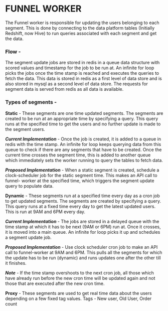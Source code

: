 # FUNNEL WORKER #

  The Funnel worker is responsible for updating the users belonging to each segment. This is done by connecting to the data platform tables (Initially Redshift, now   Hive) to run queries associated with each segment and get the data.

### Flow - ###
  The segment update jobs are stored in redis in a queue data structure with scored values and timestamp for the job to be run at.
  An infinite for loop picks the jobs once the time stamp is reached and executes the queries to fetch the data.
  This data is stored in redis as a first level of data store and is also stored in mysql as a second level of data store.
  The requests for segment data is served from redis as all data is available.


### Types of segments -

__Static__ - These segments are one time updated segments. The segments are created to be run at an appropriate time by specifying a query. This query runs at the  specified time to get the users and no further update is made to the segment users.

  ___Current Implementation___ - Once the job is created, it is added to a queue in redis with the time stamp. An infinite for loop keeps querying data from this       queue to check if there are any segments  that have to be created. Once the current time crosses the segment time, this is added to another queue which             immediately sets the worker running to query the tables to fetch data.

  ___Proposed Implementation___ - When a static segment is created, schedule a clock-scheduler job for the static segment time. This makes an API call to funnel-       worker at the specified time, which triggers the segment update query to populate data.



__Dynamic__ - These segments run at a specified time every day as a cron job to get updated segments. The segments are created by specifying a query. This query        runs at a fixed time every day to get the latest updated users. This is run at 9AM and 6PM every day.

  ___Current Implementation___ - The jobs are stored in a delayed queue with the time stamp at which it has to be next (9AM or 6PM) run at. Once it crosses, it is         moved into a main queue. An infinite for loop picks it up and schedules a segment update job.

  ___Proposed Implementation___ - Use clock scheduler cron job to make an API call to funnel-worker at 9AM and 6PM. This pulls all the segments for which the update      has to be run (dynamic) and runs updates one after the other till it finishes.

  ___Note___ - If the time stamp overshoots to the next cron job, all those which have already run before the new cron time will be updated again and not those that      are executed after the new cron time.



__Proxy__ -  These segments are used to get real time data about the users depending on a few fixed tag values.
   Tags - New user, Old User, Order count 
